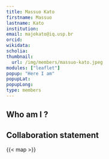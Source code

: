 ```yaml
---
title: Massuo Kato
firstname: Massuo
lastname: Kato
institution: 
email: majokato@iq.usp.br
orcid: 
wikidata: 
scholia: 
thumbnail:
  url: /img/members/massuo-kato.jpeg
modules: ["leaflet"]
popup: "Here I am"
popupLat: 
popupLong: 
type: members
---
```


## Who am I ?

## Collaboration statement

{{< map >}}
